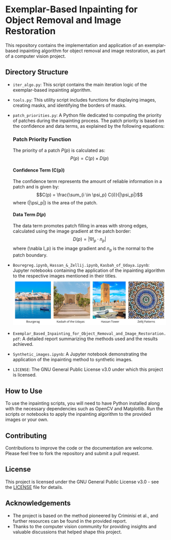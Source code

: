 # Exemplar-Based Inpainting for Object Removal and Image Restoration

This repository contains the implementation and application of an exemplar-based inpainting algorithm for object removal and image restoration, as part of a computer vision project.

## Directory Structure

- `iter_algo.py`: This script contains the main iteration logic of the exemplar-based inpainting algorithm.

- `tools.py`: This utility script includes functions for displaying images, creating masks, and identifying the borders of masks.

- `patch_priorities.py`: A Python file dedicated to computing the priority of patches during the inpainting process. The patch priority is based on the confidence and data terms, as explained by the following equations:

    ### Patch Priority Function
    The priority of a patch $P(p)$ is calculated as:
    $$P(p) = C(p) \times D(p)$$

    #### Confidence Term \(C(p)\)
    The confidence term represents the amount of reliable information in a patch and is given by:
    $$C(p) = \frac{\sum_{i \in \psi_p} C(i)}{|\psi_p|}$$
    where \(|\psi_p|\) is the area of the patch.

    #### Data Term $D(p)$
    The data term promotes patch filling in areas with strong edges, calculated using the image gradient at the patch border:
    $$D(p) = | \nabla I_p \cdot n_p |$$
    where \(\nabla I_p\) is the image gradient and $n_p$ is the normal to the patch boundary.

- `Bouregreg.ipynb`, `Hassan_&_Zellij.ipynb`, `Kasbah_of_Udaya.ipynb`: Jupyter notebooks containing the application of the inpainting algorithm to the respective images mentioned in their titles.
  ![Images of landmarks and patterns](Images/images.jpg)


- `Exemplar_Based_Inpainting_for_Object_Removal_and_Image_Restoration.pdf`: A detailed report summarizing the methods used and the results achieved.

- `Synthetic_images.ipynb`: A Jupyter notebook demonstrating the application of the inpainting method to synthetic images.

- `LICENSE`: The GNU General Public License v3.0 under which this project is licensed.

## How to Use

To use the inpainting scripts, you will need to have Python installed along with the necessary dependencies such as OpenCV and Matplotlib. Run the scripts or notebooks to apply the inpainting algorithm to the provided images or your own.

## Contributing

Contributions to improve the code or the documentation are welcome. Please feel free to fork the repository and submit a pull request.

## License

This project is licensed under the GNU General Public License v3.0 - see the [LICENSE](LICENSE) file for details.

## Acknowledgements

- The project is based on the method pioneered by Criminisi et al., and further resources can be found in the provided report.
- Thanks to the computer vision community for providing insights and valuable discussions that helped shape this project.
